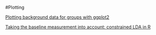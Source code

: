 #Plotting

[Plotting background data for groups with ggplot2](https://drsimonj.svbtle.com/plotting-background-data-for-groups-with-ggplot2)


[Taking the baseline measurement into account: constrained LDA in R](https://datascienceplus.com/taking-the-baseline-measurement-into-account-constrained-lda-in-r/)
